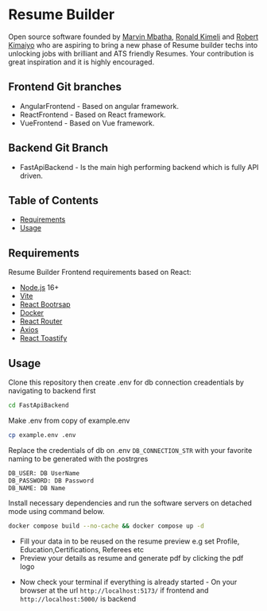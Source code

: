 Resume Builder
==========

Open source software founded by [Marvin Mbatha][marvinmbatha], [Ronald Kimeli][ronaldkimeli] and [Robert Kimaiyo][robertkimaiyo] who are aspiring to bring a new phase of Resume builder techs into unlocking jobs with brilliant and ATS friendly Resumes. Your contribution is great inspiration and it is highly encouraged.

Frontend Git branches
-----------------

* AngularFrontend - Based on angular framework.
* ReactFrontend - Based on React framework.
* VueFrontend - Based on Vue framework.

Backend Git Branch
------------------

* FastApiBackend - Is the main high performing backend which is fully API driven.

Table of Contents
-----------------

* [Requirements](#requirements)
* [Usage](#usage)

Requirements
------------

Resume Builder Frontend requirements based on React:

* [Node.js][node] 16+
* [Vite][vite]
* [React Bootrsap][react_bootstrap]
* [Docker][docker]
* [React Router][react_router_dom]
* [Axios][axios]
* [React Toastify][toastify]

[node]: https://nodejs.org
[vite]: https://vitejs.dev
[react_bootstrap]: https://react-bootstrap.netlify.app
[docker]: https://www.docker.com
[react_router_dom]: https://reactrouter.com
[axios]: https://axios-http.com/docs/intro
[toastify]: https://fkhadra.github.io/react-toastify/introduction
[ronaldkimeli]: https://github.com/KimelirR
[marvinmbatha]: https://github.com/Mbatha-Marvin/
[robertkimaiyo]: https://github.com/robert5313


Usage
------------

Clone this repository then create .env for db connection creadentials by navigating to backend first


```bash
cd FastApiBackend
```

Make .env from copy of example.env


```bash
cp example.env .env
```

Replace the credentials of db on .env `DB_CONNECTION_STR` with your favorite naming to be generated with the postrgres 


```bash
DB_USER: DB UserName
DB_PASSWORD: DB Password
DB_NAME: DB Name
```

Install necessary dependencies and run the software servers on detached mode using command below.


```bash
docker compose build --no-cache && docker compose up -d
```
- Fill your data in to be reused on the resume preview e.g set Profile, Education,Certifications, Referees etc
- Preview your details as resume and generate pdf by clicking the pdf logo

* Now check your terminal if everything is already started - On your browser at the url `http://localhost:5173/` if frontend and `http://localhost:5000/` is backend


